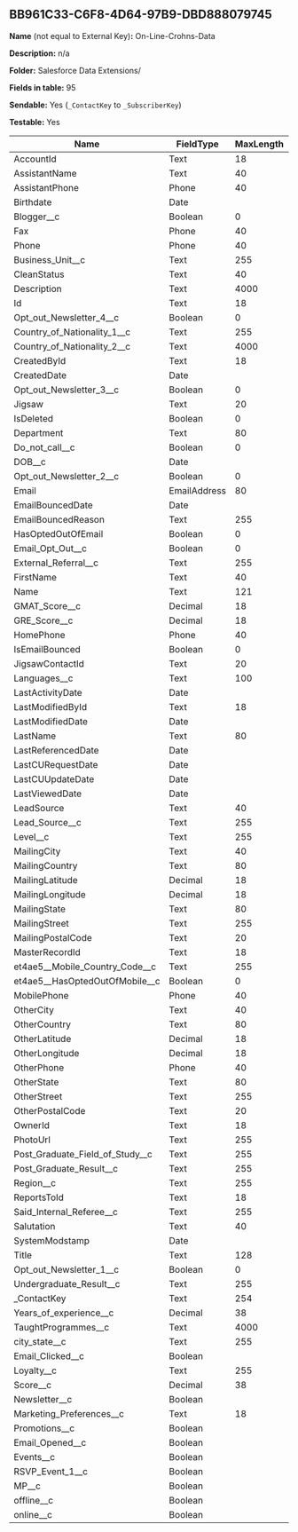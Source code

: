 ## BB961C33-C6F8-4D64-97B9-DBD888079745

**Name** (not equal to External Key)**:** On-Line-Crohns-Data

**Description:** n/a

**Folder:** Salesforce Data Extensions/

**Fields in table:** 95

**Sendable:** Yes (`_ContactKey` to `_SubscriberKey`)

**Testable:** Yes

| Name | FieldType | MaxLength | IsPrimaryKey | IsNullable | DefaultValue |
| --- | --- | --- | --- | --- | --- |
| AccountId | Text | 18 | - | + |  |
| AssistantName | Text | 40 | - | + |  |
| AssistantPhone | Phone | 40 | - | + |  |
| Birthdate | Date |  | - | + |  |
| Blogger__c | Boolean | 0 | - | + |  |
| Fax | Phone | 40 | - | + |  |
| Phone | Phone | 40 | - | + |  |
| Business_Unit__c | Text | 255 | - | + |  |
| CleanStatus | Text | 40 | - | + |  |
| Description | Text | 4000 | - | + |  |
| Id | Text | 18 | + | - |  |
| Opt_out_Newsletter_4__c | Boolean | 0 | - | + |  |
| Country_of_Nationality_1__c | Text | 255 | - | + |  |
| Country_of_Nationality_2__c | Text | 4000 | - | + |  |
| CreatedById | Text | 18 | - | + |  |
| CreatedDate | Date |  | - | + |  |
| Opt_out_Newsletter_3__c | Boolean | 0 | - | + |  |
| Jigsaw | Text | 20 | - | + |  |
| IsDeleted | Boolean | 0 | - | + |  |
| Department | Text | 80 | - | + |  |
| Do_not_call__c | Boolean | 0 | - | + |  |
| DOB__c | Date |  | - | + |  |
| Opt_out_Newsletter_2__c | Boolean | 0 | - | + |  |
| Email | EmailAddress | 80 | - | + |  |
| EmailBouncedDate | Date |  | - | + |  |
| EmailBouncedReason | Text | 255 | - | + |  |
| HasOptedOutOfEmail | Boolean | 0 | - | + |  |
| Email_Opt_Out__c | Boolean | 0 | - | + |  |
| External_Referral__c | Text | 255 | - | + |  |
| FirstName | Text | 40 | - | + |  |
| Name | Text | 121 | - | + |  |
| GMAT_Score__c | Decimal | 18 | - | + |  |
| GRE_Score__c | Decimal | 18 | - | + |  |
| HomePhone | Phone | 40 | - | + |  |
| IsEmailBounced | Boolean | 0 | - | + |  |
| JigsawContactId | Text | 20 | - | + |  |
| Languages__c | Text | 100 | - | + |  |
| LastActivityDate | Date |  | - | + |  |
| LastModifiedById | Text | 18 | - | + |  |
| LastModifiedDate | Date |  | - | + |  |
| LastName | Text | 80 | - | + |  |
| LastReferencedDate | Date |  | - | + |  |
| LastCURequestDate | Date |  | - | + |  |
| LastCUUpdateDate | Date |  | - | + |  |
| LastViewedDate | Date |  | - | + |  |
| LeadSource | Text | 40 | - | + |  |
| Lead_Source__c | Text | 255 | - | + |  |
| Level__c | Text | 255 | - | + |  |
| MailingCity | Text | 40 | - | + |  |
| MailingCountry | Text | 80 | - | + |  |
| MailingLatitude | Decimal | 18 | - | + |  |
| MailingLongitude | Decimal | 18 | - | + |  |
| MailingState | Text | 80 | - | + |  |
| MailingStreet | Text | 255 | - | + |  |
| MailingPostalCode | Text | 20 | - | + |  |
| MasterRecordId | Text | 18 | - | + |  |
| et4ae5__Mobile_Country_Code__c | Text | 255 | - | + |  |
| et4ae5__HasOptedOutOfMobile__c | Boolean | 0 | - | + |  |
| MobilePhone | Phone | 40 | - | + |  |
| OtherCity | Text | 40 | - | + |  |
| OtherCountry | Text | 80 | - | + |  |
| OtherLatitude | Decimal | 18 | - | + |  |
| OtherLongitude | Decimal | 18 | - | + |  |
| OtherPhone | Phone | 40 | - | + |  |
| OtherState | Text | 80 | - | + |  |
| OtherStreet | Text | 255 | - | + |  |
| OtherPostalCode | Text | 20 | - | + |  |
| OwnerId | Text | 18 | - | + |  |
| PhotoUrl | Text | 255 | - | + |  |
| Post_Graduate_Field_of_Study__c | Text | 255 | - | + |  |
| Post_Graduate_Result__c | Text | 255 | - | + |  |
| Region__c | Text | 255 | - | + |  |
| ReportsToId | Text | 18 | - | + |  |
| Said_Internal_Referee__c | Text | 255 | - | + |  |
| Salutation | Text | 40 | - | + |  |
| SystemModstamp | Date |  | - | + |  |
| Title | Text | 128 | - | + |  |
| Opt_out_Newsletter_1__c | Boolean | 0 | - | + |  |
| Undergraduate_Result__c | Text | 255 | - | + |  |
| _ContactKey | Text | 254 | - | - |  |
| Years_of_experience__c | Decimal | 38 | - | + |  |
| TaughtProgrammes__c | Text | 4000 | - | + |  |
| city_state__c | Text | 255 | - | + |  |
| Email_Clicked__c | Boolean |  | - | + |  |
| Loyalty__c | Text | 255 | - | + |  |
| Score__c | Decimal | 38 | - | + |  |
| Newsletter__c | Boolean |  | - | + |  |
| Marketing_Preferences__c | Text | 18 | - | + |  |
| Promotions__c | Boolean |  | - | + |  |
| Email_Opened__c | Boolean |  | - | + |  |
| Events__c | Boolean |  | - | + |  |
| RSVP_Event_1__c | Boolean |  | - | + |  |
| MP__c | Boolean |  | - | + |  |
| offline__c | Boolean |  | - | + |  |
| online__c | Boolean |  | - | + |  |

